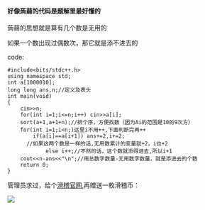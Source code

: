 #### 好像蒟蒻的代码是题解里最好懂的

蒟蒻的思想就是算有几个数是无用的

如果一个数出现过偶数次，那它就是添不进去的

code:
```
#include<bits/stdc++.h>
using namespace std;
int a[1000010];
long long ans,n;//定义及表头
int main(void)
{
	cin>>n;
	for(int i=1;i<=n;i++) cin>>a[i];
	sort(a+1,a+1+n);//排个序，方便找数（因为Ai的范围是10的9次方）
	for(int i=1;i<n;)这里i不用++,下面判断完再++
		if(a[i]==a[i+1]) ans+=2,i+=2;
      //如果这两个数是一样的话,无用数累计的变量就+2，i也+2
			else i++;//不然的话，这个数就添得进去,所以i+1
	cout<<n-ans<<"\n";//用总数字数量-无用数字数量，就是添进去的个数
	return 0;
}
```
管理员求过，给个[滑稽官网](http://lvmaojun.com/huaji/),再赠送一枚滑稽币：

![](https://timgsa.baidu.com/timg?image&quality=80&size=b9999_10000&sec=1574845639140&di=9de8f79412fbad25e59751d986495fe9&imgtype=jpg&src=http%3A%2F%2F5b0988e595225.cdn.sohucs.com%2Fimages%2F20180831%2F19480eff63ea4351bf9db975d466b2bb.jpeg)

